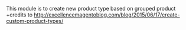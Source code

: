  This module is to create new product type based on grouped product
 +credits to http://excellencemagentoblog.com/blog/2015/06/17/create-custom-product-types/